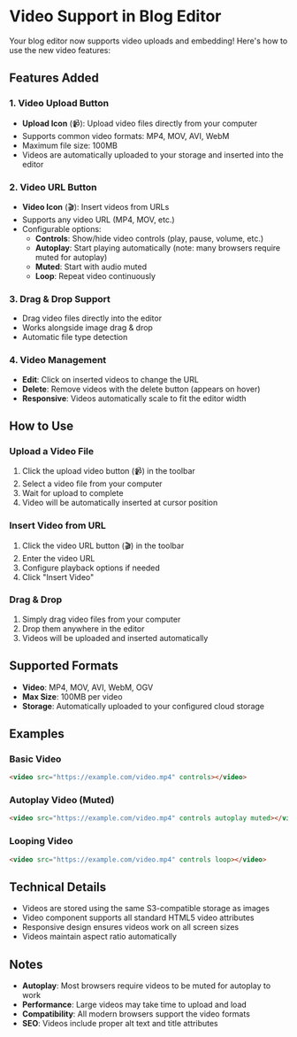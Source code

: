 # Video Support in Blog Editor

Your blog editor now supports video uploads and embedding! Here's how to use the new video features:

## Features Added

### 1. Video Upload Button
- **Upload Icon** (📹): Upload video files directly from your computer
- Supports common video formats: MP4, MOV, AVI, WebM
- Maximum file size: 100MB
- Videos are automatically uploaded to your storage and inserted into the editor

### 2. Video URL Button
- **Video Icon** (🎬): Insert videos from URLs
- Supports any video URL (MP4, MOV, etc.)
- Configurable options:
  - **Controls**: Show/hide video controls (play, pause, volume, etc.)
  - **Autoplay**: Start playing automatically (note: many browsers require muted for autoplay)
  - **Muted**: Start with audio muted
  - **Loop**: Repeat video continuously

### 3. Drag & Drop Support
- Drag video files directly into the editor
- Works alongside image drag & drop
- Automatic file type detection

### 4. Video Management
- **Edit**: Click on inserted videos to change the URL
- **Delete**: Remove videos with the delete button (appears on hover)
- **Responsive**: Videos automatically scale to fit the editor width

## How to Use

### Upload a Video File
1. Click the upload video button (📹) in the toolbar
2. Select a video file from your computer
3. Wait for upload to complete
4. Video will be automatically inserted at cursor position

### Insert Video from URL
1. Click the video URL button (🎬) in the toolbar
2. Enter the video URL
3. Configure playback options if needed
4. Click "Insert Video"

### Drag & Drop
1. Simply drag video files from your computer
2. Drop them anywhere in the editor
3. Videos will be uploaded and inserted automatically

## Supported Formats

- **Video**: MP4, MOV, AVI, WebM, OGV
- **Max Size**: 100MB per video
- **Storage**: Automatically uploaded to your configured cloud storage

## Examples

### Basic Video
```html
<video src="https://example.com/video.mp4" controls></video>
```

### Autoplay Video (Muted)
```html
<video src="https://example.com/video.mp4" controls autoplay muted></video>
```

### Looping Video
```html
<video src="https://example.com/video.mp4" controls loop></video>
```

## Technical Details

- Videos are stored using the same S3-compatible storage as images
- Video component supports all standard HTML5 video attributes
- Responsive design ensures videos work on all screen sizes
- Videos maintain aspect ratio automatically

## Notes

- **Autoplay**: Most browsers require videos to be muted for autoplay to work
- **Performance**: Large videos may take time to upload and load
- **Compatibility**: All modern browsers support the video formats
- **SEO**: Videos include proper alt text and title attributes
